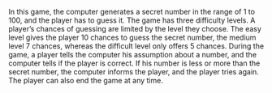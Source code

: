 In this game, the computer generates a secret number in the range of 1 to 100, and the player has to guess it. The game has three difficulty levels. A player’s chances of 
guessing are limited by the level they choose. The easy level gives the player 10 chances to guess the secret number, the medium level 7 chances, whereas the difficult 
level only offers 5 chances. During the game, a player tells the computer his assumption about a number, and the computer tells if the player is correct. If his number is less
or more than the secret number, the computer informs the player, and the player tries again. The player can also end the game at any time. 
